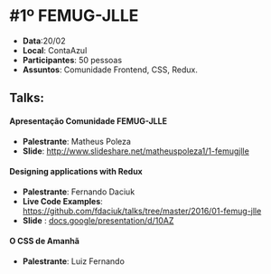 # #1º FEMUG-JLLE 

- **Data**:20/02
- **Local**: ContaAzul
- **Participantes**: 50 pessoas
- **Assuntos**: Comunidade Frontend, CSS, Redux.

## Talks:

#### Apresentação Comunidade FEMUG-JLLE

- **Palestrante**: Matheus Poleza
- **Slide**: http://www.slideshare.net/matheuspoleza1/1-femugjlle

#### Designing applications with Redux

- **Palestrante**: Fernando Daciuk
- **Live Code Examples**: https://github.com/fdaciuk/talks/tree/master/2016/01-femug-jlle
- **Slide** : [docs.google/presentation/d/10AZ](https://docs.google.com/presentation/d/10AZ_sJZZmw3BeaZ54lyzfYLp51YiCHA4_o7X8XSNDV4/present?slide=id.g100c34cffc_0_208)

#### O CSS de Amanhã

- **Palestrante**: Luiz Fernando



